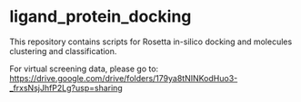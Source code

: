 # ligand_protein_docking
This repository contains scripts for Rosetta in-silico docking and molecules clustering and classification.

For virtual screening data, please go to: https://drive.google.com/drive/folders/179ya8tNINKodHuo3-_frxsNsjJhfP2Lg?usp=sharing
